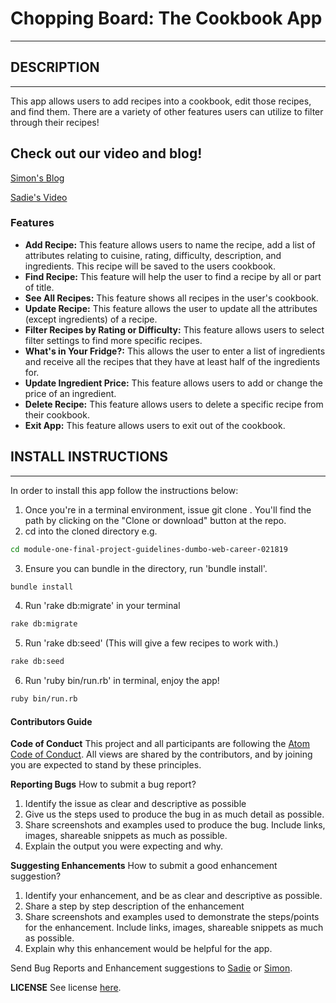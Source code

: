 # Chopping Board: The Cookbook App
---
## DESCRIPTION
---
This app allows users to add recipes into a cookbook, edit those recipes, and find them. There are a variety of other features users can utilize to filter through their recipes!

## Check out our video and blog!
[Simon's Blog](https://medium.com/@smei8800/project-choppingboard-e7e601cfbae7)

[Sadie's Video](https://www.youtube.com/watch?v=3NhwEDAt4r4&amp;feature=youtu.be)

### Features
* **Add Recipe:**
    This feature allows users to name the recipe, add a list of attributes relating to cuisine, rating, difficulty, description, and ingredients. This recipe will be saved to the users cookbook.
* **Find Recipe:**
    This feature will help the user to find a recipe by all or part of title.
* **See All Recipes:**
    This feature shows all recipes in the user's cookbook.
* **Update Recipe:**
    This feature allows the user to update all the attributes (except ingredients) of a recipe.
* **Filter Recipes by Rating or Difficulty:**
    This feature allows users to select filter settings to find more specific recipes.
* **What's in Your Fridge?:**
    This allows the user to enter a list of ingredients and receive all the recipes that they have at least half of the ingredients for.
* **Update Ingredient Price:**
    This feature allows users to add or change the price of an ingredient.
* **Delete Recipe:**
    This feature allows users to delete a specific recipe from their cookbook.
* **Exit App:**
    This feature allows users to exit out of the cookbook.

## INSTALL INSTRUCTIONS
---
In order to install this app follow the instructions below:
1. Once you're in a terminal environment, issue git clone <clone source path>. You'll find the path by clicking on the "Clone or download" button at the repo.
2. cd into the cloned directory e.g.
```bash
cd module-one-final-project-guidelines-dumbo-web-career-021819
```
3. Ensure you can bundle in the directory, run 'bundle install'.
```bash
bundle install
```
4. Run 'rake db:migrate' in your terminal
```bash
rake db:migrate
```
5. Run 'rake db:seed' (This will give a few recipes to work with.)
```bash
rake db:seed
```
6. Run 'ruby bin/run.rb' in terminal, enjoy the app!
```bash
ruby bin/run.rb
```


#### Contributors Guide
**Code of Conduct**
This project and all participants are following the [Atom Code of Conduct](https://github.com/atom/atom/blob/master/CODE_OF_CONDUCT.md "Atom Code of Conduct"). All views are shared by the contributors, and by joining you are expected to stand by these principles.

**Reporting Bugs**
  How to submit a bug report?
  1. Identify the issue as clear and descriptive as possible
  2. Give us the steps used to produce the bug in as much detail as possible.
  3. Share screenshots and examples used to produce the bug. Include links, images, shareable snippets as much as possible.
  4. Explain the output you were expecting and why.

**Suggesting Enhancements**
  How to submit a good enhancement suggestion?
  1. Identify your enhancement, and be as clear and descriptive as possible.
  2. Share a step by step description of the enhancement
  3. Share screenshots and examples used to demonstrate the steps/points for the enhancement. Include links, images, shareable snippets as much as possible.
  4. Explain why this enhancement would be helpful for the app.

Send Bug Reports and Enhancement suggestions to [Sadie](mailto:sadie-bennett@flatironschool.com) or [Simon](mailto:simon-mei@flatironschool.com).

**LICENSE**
See license [here](/PROJECTLICENSE.md).
